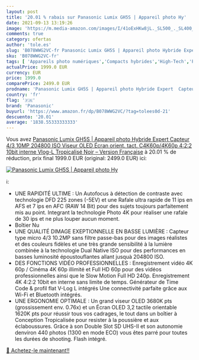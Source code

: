 ```yaml
---
layout: post
title: '20.01 % rabais sur Panasonic Lumix GH5S | Appareil photo Hy'
date: 2021-09-13 13:19:26
image: 'https://m.media-amazon.com/images/I/41oExHKw8jL._SL500_._SL400_.jpg'
comments: true
category: ofertas
author: 'tole.es'
slug: 'B078WWG2VC-fr Panasonic Lumix GH5S | Appareil photo Hybride Expert...'
sku: 'B078WWG2VC-fr'
tags: [ 'Appareils photo numériques','Compacts hybrides','High-Tech','Photo et caméscopes','panasonic', ]
actualPrice: 1999.0 EUR
currency: EUR
price: 1999.0
comparePrice: 2499.0 EUR
prodname: 'Panasonic Lumix GH5S | Appareil photo Hybride Expert  Capteur 4/3 10MP  204800 ISO  Viseur OLED  Écran orient. tact.  C4K60p/4K60p  4:2:2 10bit interne  Vlog-L  Tropicalisé  Noir – Version Française'
country: 'fr'
flag: '🇫🇷'
brand: 'Panasonic'
buyurl: 'https://www.amazon.fr/dp/B078WWG2VC/?tag=tolees0d-21'
descuento: '20.01'
average: '1838.55333333333'
---
```


Vous avez [Panasonic Lumix GH5S | Appareil photo Hybride Expert  Capteur 4/3 10MP  204800 ISO  Viseur OLED  Écran orient. tact.  C4K60p/4K60p  4:2:2 10bit interne  Vlog-L  Tropicalisé  Noir – Version Française](https://www.amazon.fr/dp/B078WWG2VC/?tag=tolees0d-21)  à  20.01 % de réduction, prix final  1999.0 EUR (original: 2499.0 EUR) ici:

[![Panasonic Lumix GH5S | Appareil photo Hy](https://m.media-amazon.com/images/I/41oExHKw8jL._SL500_._SL400_.jpg)](https://www.amazon.fr/dp/B078WWG2VC/?tag=tolees0d-21)

ℹ️:

- UNE RAPIDITÉ ULTIME : Un Autofocus à détection de contraste avec technologie DFD 225 zones (-5EV) et une Rafale ultra rapide de 11 ips en AFS et 7 ips en AFC (RAW 14 Bit) pour des sujets toujours parfaitement mis au point. Integrant la technologie Photo 4K pour réaliser une rafale de 30 ips et ne plus louper aucun moment.
- Boîtier Nu
- UNE QUALITÉ DIMAGE EXEPTIONNELLE EN BASSE LUMIÈRE : Capteur type micro 4/3 10.2MP sans filtre passe-bas pour des images réalistes et des couleurs fidèles et une très grande sensibilité à la lumière combinée à la technologie Dual Native ISO pour des performances en basses luminosité époustouflantes allant jusquà 204800 ISO.
- DES FONCTIONS VIDÉO PROFESSIONNELLES : Enregistrement vidéo 4K 60p / Cinéma 4K 60p illimité et Full HD 60p pour des vidéos professionnelles ainsi que le Slow Motion Full HD 240p. Enregistrement 4K 4:2:2 10bit en interne sans limite de temps. Générateur de Time Code & profil flat V-Log L intégrés Une connectivité parfaite grâce aux Wi-Fi et Bluetooth intégrés.
- UNE ERGONOMIE OPTIMALE : Un grand viseur OLED 3680K pts (grossissement env. 0.76x) et un Écran OLED 3,2 tactile orientable 1620K pts pour réussir tous vos cadrages, le tout dans un boîtier à Conception Tropicalisée pour resister à la poussière et aux éclaboussures. Grâce à son Double Slot SD UHS-II et son autonomie denviron 440 photos (1300 en mode ECO) vous êtes parré pour toutes les durées de shooting. Flash intégré.

[🛒 Achetez-le maintenant!!](https://www.amazon.fr/dp/B078WWG2VC/?tag=tolees0d-21)
